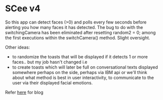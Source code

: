 # SCee v4
So this app can detect faces (>0) and polls every few seconds before alerting you how many faces it has detected.
The bug to do with the switchingCamera has been eliminated after resetting random2 = 0; among the first executions within the switchCamera() method. Slight oversight.

Other ideas:
* to randomize the toasts that will be displayed if it detects 1 or more faces.. but my job hasn't changed i.e
* to create toasts which will later be full on conversational texts displayed somewhere perhaps on the side, perhaps via IBM api or we'll think about what method is best in user interactivity, to communicate to the user via their displayed facial emotions.

Refer [here](https://maccadesh.medium.com/scee-d1de18cf1b8d) for blog
